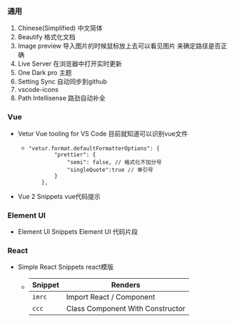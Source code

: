 ### 通用

1. Chinese(Simplified) 中文简体
2. Beautify 格式化文档
3. Image preview 导入图片的时候鼠标放上去可以看见图片 来确定路径是否正确
4. Live Server 在浏览器中打开实时更新
5. One Dark pro 主题
6. Setting Sync 自动同步到github
7. vscode-icons 
8. Path Intellisense 路劲自动补全

### Vue

- Vetur Vue tooling for VS Code 目前就知道可以识别vue文件

  - ```
    "vetur.format.defaultFormatterOptions": {
            "prettier": {
                "semi": false, // 格式化不加分号
                "singleQuote":true // 单引号 
            }
        },
    ```

    

- Vue 2 Snippets  vue代码提示

### Element UI

- Element UI Snippets   Element UI 代码片段

### React

- Simple React Snippets   react模版

  - | Snippet | Renders                          |
    | ------- | -------------------------------- |
    | `imrc`  | Import React / Component         |
    | `ccc`   | Class Component With Constructor |

